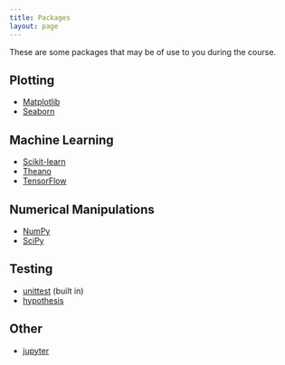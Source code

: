 ```yaml
---
title: Packages
layout: page
---
```


These are some packages that may be of use to you during the course.

## Plotting

- [Matplotlib](https://matplotlib.org)
- [Seaborn](https://seaborn.pydata.org)

## Machine Learning

- [Scikit-learn](http://scikit-learn.org/stable/)
- [Theano](http://www.deeplearning.net/software/theano/)
- [TensorFlow](https://www.tensorflow.org)

## Numerical Manipulations

- [NumPy](http://www.numpy.org)
- [SciPy](https://www.scipy.org)

## Testing

- [unittest](https://docs.python.org/3/library/unittest.html#) (built in)
- [hypothesis](http://hypothesis.works)

## Other

- [jupyter](http://jupyter.org)
